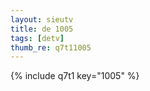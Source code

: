 ```yaml
--- 
layout: sieutv
title: de 1005
tags: [detv]
thumb_re: q7t11005
---
```

{% include q7t1 key="1005" %} 
